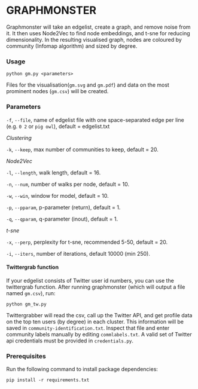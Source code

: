 # GRAPHMONSTER

Graphmonster will take an edgelist, create a graph, and remove noise from it. It then uses Node2Vec to find node embeddings, and t-sne for reducing dimensionality. In the resulting visualised graph, nodes are coloured by community (Infomap algorithm) and sized by degree.

### Usage

```
python gm.py <parameters>
```
Files for the visualisation(`gm.svg` and `gm.pdf`) and data on the most prominent nodes (`gm.csv`) will be created.

### Parameters

`-f`, `--file`, name of edgelist file with one space-separated edge per line (e.g. `0 2` or `pig owl`), default = edgelist.txt

_Clustering_

`-k`, `--keep`, max number of communities to keep, default = 20.

_Node2Vec_

`-l`, `--length`, walk length, default = 16. 

`-n`, `--num`, number of walks per node, default = 10.

`-w`, `--win`, window for model, default = 10.

`-p`, `--pparam`, p-parameter (return), default = 1.

`-q`, `--qparam`, q-parameter (inout), default = 1.

_t-sne_

`-x`, `--perp`, perplexity for t-sne, recommended 5-50, default = 20.

`-i`, `--iters`, number of iterations, default 10000 (min 250).


#### Twittergrab function
If your edgelist consists of Twitter user id numbers, you can use the twittergrab function. After running graphmonster (which will output a file named `gm.csv`), run:

```
python gm_tw.py
```

Twittergrabber will read the csv, call up the Twitter API, and get profile data on the top ten users (by degree) in each cluster. This information will be saved in `community-identification.txt`. Inspect that file and enter community labels manually by editing `commlabels.txt`. A valid set of Twitter api credentials must be provided in `credentials.py`.


### Prerequisites

Run the following command to install package dependencies:

```
pip install -r requirements.txt
```
